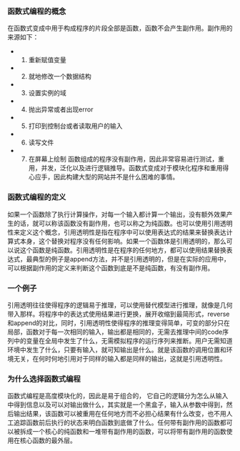 ### 函数式编程的概念
在函数式变成中用于构成程序的片段全部是函数，函数不会产生副作用。副作用的来源如下：

 - 1. 重新赋值变量
 - 2. 就地修改一个数据结构
 - 3. 设置实例的域
 - 4. 抛出异常或者出现error
 - 5. 打印到控制台或者读取用户的输入
 - 6. 读写文件
 - 7. 在屏幕上绘制
函数组成的程序没有副作用，因此非常容易进行测试，重用，并发，泛化以及进行逻辑推导。函数式变成对于模块化程序和重用得心应手，因此构建大型的网站并不是什么困难的事情。
### 函数式编程的定义
如果一个函数除了执行计算操作，对每一个输入都计算一个输出，没有额外效果产生的话，就可以称该函数没有副作用，也可以称之为纯函数。也可以使用引用透明性来定义这个概念，引用透明性是指在程序中可以使用表达式的结果来替换表达计算式本身，这个替换对程序没有任何影响。如果一个函数体是引用透明的，那么可以说这个函数是纯函数。引用透明性是在程序的任何地方，都可以使用结果替换表达式，最典型的例子是append方法，并不是引用透明的，但是在实际的应用中，可以根据副作用的定义来判断这个函数到底是不是纯函数，有没有副作用。
### 一个例子
引用透明往往使得程序的逻辑易于推理，可以使用替代模型进行推理，就像是几何带入那样。将程序中的表达式使用结果进行更换，展开收缩到最简形式，reverse和append的对比，同时，引用透明性使得程序的推理变得简单，可变的部分只在局部，函数对于每一次相同的输入，输出都是相同的，无需去推理中间的code序列中的变量在全局中发生了什么，无需模拟程序的运行序列来推断。用户无需知道环境中发生了什么，只要有输入，就可知输出是什么。就是该函数的调用位置和环境无关，在何时何地引用对于同样的输入都是同样的输出，这就是引用透明性。
### 为什么选择函数式编程
函数式编程是高度模块化的，因此是易于组合的， 它自己的逻辑分为怎么从输入中得到信息以及可以对输出做什么，其实就是一个黑盒子，输入从参数中得到，然后输出结果，该函数可以被重用在任何地方而不必担心结果有什么改变，也不用人工追踪函数前后执行的状态来明白函数到底做了什么。任何带有副作用的函数都可以被拆成一个核心的纯函数和一堆带有副作用的函数，可以将带有副作用的函数使用在核心函数的最外层。








